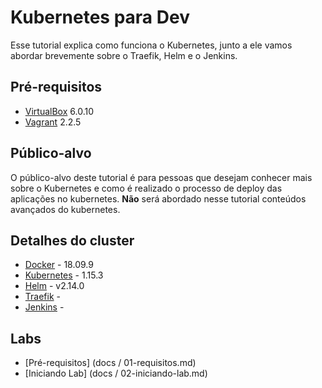 # Kubernetes para Dev

Esse tutorial explica como funciona o Kubernetes, junto a ele vamos abordar brevemente sobre o Traefik, Helm e o Jenkins.

## Pré-requisitos
* [VirtualBox](https://www.virtualbox.org/wiki/Download_Old_Builds_6_0) 6.0.10
* [Vagrant](https://releases.hashicorp.com/vagrant/) 2.2.5


## Público-alvo

O público-alvo deste tutorial é para pessoas que desejam conhecer mais sobre o Kubernetes e como é  realizado o processo de deploy das aplicações no kubernetes. **Não** será abordado nesse tutorial conteúdos avançados do kubernetes.

## Detalhes do cluster

* [Docker](https://github.com/docker/docker-ce) - 18.09.9
* [Kubernetes](https://github.com/kubernetes/kubernetes) - 1.15.3
* [Helm](https://github.com/helm/helm) - v2.14.0
* [Traefik](https://github.com/containous/traefik) - 
* [Jenkins](https://jenkins.io) - 

## Labs

* [Pré-requisitos] (docs / 01-requisitos.md)
* [Iniciando Lab] (docs / 02-iniciando-lab.md)
